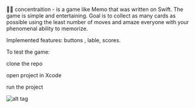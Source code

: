 🤹‍♀️ concentraition - is a game like Memo that was written on Swift.
The game is simple and entertaining.
Goal is to collect as many cards as possible using the least number of moves and amaze everyone with your phenomenal ability to memorize.

Implemented features: buttons , lable, scores.


To test the game:

clone the repo 

open project in Xcode

run the project

![alt tag](https://i.imgur.com/J4pjkrF.png "Game play")​

